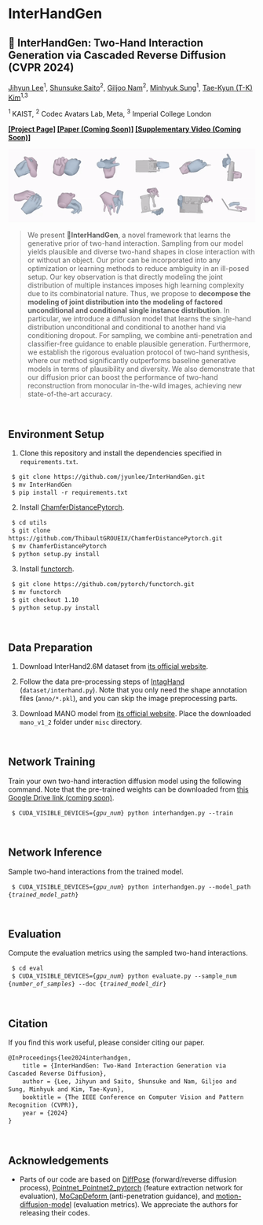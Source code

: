 # InterHandGen

## 🤝 InterHandGen: Two-Hand Interaction Generation via Cascaded Reverse Diffusion (CVPR 2024) ##

[Jihyun Lee](https://jyunlee.github.io/)<sup>1</sup>, [Shunsuke Saito](https://shunsukesaito.github.io/)<sup>2</sup>, [Giljoo Nam](https://sites.google.com/view/gjnam)<sup>2</sup>, [Minhyuk Sung](https://mhsung.github.io/)<sup>1</sup>, [Tae-Kyun (T-K) Kim](https://sites.google.com/view/tkkim/home)<sup>1,3</sup>

<sup>1 </sup>KAIST,  <sup>2</sup> Codec Avatars Lab, Meta,  <sup>3</sup> Imperial College London

**[\[Project Page\]](https://jyunlee.github.io/projects/interhandgen/) [\[Paper (Coming Soon)\]](https://github.com/jyunlee/InterHandGen) [\[Supplementary Video (Coming Soon)\]](https://github.com/jyunlee/InterHandGen)**

<p align="center">
  <img src="teaser.gif" alt="animated" width="1000px"/>
</p>


> We present 🤝**InterHandGen**, a novel framework that learns the generative prior of two-hand interaction. Sampling from our model yields plausible and diverse two-hand shapes in close interaction with or without an object. Our prior can be incorporated into any optimization or learning methods to reduce ambiguity in an ill-posed setup. Our key observation is that directly modeling the joint distribution of multiple instances imposes high learning complexity due to its combinatorial nature. Thus, we propose to **decompose the modeling of joint distribution into the modeling of factored unconditional and conditional single instance distribution**. In particular, we introduce a diffusion model that learns the single-hand distribution unconditional and conditional to another hand via conditioning dropout. For sampling, we combine anti-penetration and classifier-free guidance to enable plausible generation. Furthermore, we establish the rigorous evaluation protocol of two-hand synthesis, where our method significantly outperforms baseline generative models in terms of plausibility and diversity. We also demonstrate that our diffusion prior can boost the performance of two-hand reconstruction from monocular in-the-wild images, achieving new state-of-the-art accuracy.

&nbsp;

## Environment Setup  

1. Clone this repository and install the dependencies specified in `requirements.txt`.

<pre><code> $ git clone https://github.com/jyunlee/InterHandGen.git
 $ mv InterHandGen
 $ pip install -r requirements.txt </pre></code>

2. Install [ChamferDistancePytorch](https://github.com/ThibaultGROUEIX/ChamferDistancePytorch).

<pre><code> $ cd utils
 $ git clone https://github.com/ThibaultGROUEIX/ChamferDistancePytorch.git
 $ mv ChamferDistancePytorch
 $ python setup.py install </pre></code>

3. Install [functorch](https://github.com/pytorch/functorch).

 <pre><code> $ git clone https://github.com/pytorch/functorch.git
 $ mv functorch
 $ git checkout 1.10
 $ python setup.py install </pre></code>

&nbsp;

## Data Preparation 

1. Download InterHand2.6M dataset from [its official website](https://mks0601.github.io/InterHand2.6M/). 

2. Follow the data pre-processing steps of [IntagHand](https://github.com/Dw1010/IntagHand) (`dataset/interhand.py`). Note that you only need the shape annotation files (`anno/*.pkl`), and you can skip the image preprocessing parts.

3. Download MANO model from [its official website](https://mano.is.tue.mpg.de/). Place the downloaded `mano_v1_2` folder under `misc` directory.

   &nbsp;

## Network Training

Train your own two-hand interaction diffusion model using the following command. Note that the pre-trained weights can be downloaded from [this Google Drive link (coming soon)](https://drive.google.com/drive/folders/1Kpoj1WW37hHvYgvhkwfmxNZVgPlyaApQ?usp=sharing). 

<pre><code> $ CUDA_VISIBLE_DEVICES={<i>gpu_num</i>} python interhandgen.py --train </pre></code>

&nbsp;

## Network Inference

Sample two-hand interactions from the trained model. 

<pre><code> $ CUDA_VISIBLE_DEVICES={<i>gpu_num</i>} python interhandgen.py --model_path {<i>trained_model_path</i>} </pre></code>

&nbsp;

## Evaluation

Compute the evaluation metrics using the sampled two-hand interactions.

<pre><code> $ cd eval
 $ CUDA_VISIBLE_DEVICES={<i>gpu_num</i>} python evaluate.py --sample_num {<i>number_of_samples</i>} --doc {<i>trained_model_dir</i>} </pre></code>

&nbsp;

## Citation

If you find this work useful, please consider citing our paper.

```
@InProceedings{lee2024interhandgen,
    title = {InterHandGen: Two-Hand Interaction Generation via Cascaded Reverse Diffusion},
    author = {Lee, Jihyun and Saito, Shunsuke and Nam, Giljoo and Sung, Minhyuk and Kim, Tae-Kyun},
    booktitle = {The IEEE Conference on Computer Vision and Pattern Recognition (CVPR)},
    year = {2024}
}
```

&nbsp;

## Acknowledgements

 - Parts of our code are based on [DiffPose](https://github.com/GONGJIA0208/Diffpose) (forward/reverse diffusion process), [Pointnet_Pointnet2_pytorch](https://github.com/yanx27/Pointnet_Pointnet2_pytorch) (feature extraction network for evaluation), [MoCapDeform ](https://github.com/Malefikus/MoCapDeform) (anti-penetration guidance), and [motion-diffusion-model](https://github.com/GuyTevet/motion-diffusion-model) (evaluation metrics). We appreciate the authors for releasing their codes.
